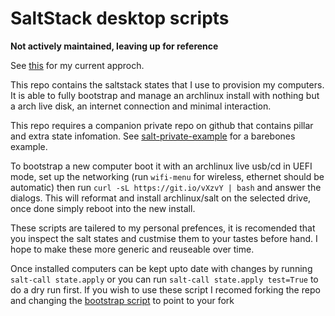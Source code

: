 # SaltStack desktop scripts

**Not actively maintained, leaving up for reference**

See [this](https://disconnected.systems/blog/archlinux-meta-packages/) for my current approch.

This repo contains the saltstack states that I use to provision my computers. It is able to fully bootstrap and manage an archlinux install with nothing but a arch live disk, an internet connection and minimal interaction.

This repo requires a companion private repo on github that contains pillar and extra state infomation. See [salt-private-example](https://github.com/mdaffin/salt-private-example) for a barebones example.

To bootstrap a new computer boot it with an archlinux live usb/cd in UEFI mode, set up the networking (run `wifi-menu` for wireless, ethernet should be automatic) then run `curl -sL https://git.io/vXzvY | bash` and answer the dialogs. This will reformat and install archlinux/salt on the selected drive, once done simply reboot into the new install.

These scripts are tailered to my personal prefences, it is recomended that you inspect the salt states and custmise them to your tastes before hand. I hope to make these more generic and reuseable over time.

Once installed computers can be kept upto date with changes by running `salt-call state.apply` or you can run `salt-call state.apply test=True` to do a dry run first. If you wish to use these script I recomed forking the repo and changing the [bootstrap script](https://github.com/mdaffin/salt/blob/master/bootstrap#L67-L71) to point to your fork

